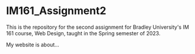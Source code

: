 # IM161_Assignment2
This is the repository for the second assignment for Bradley University's IM 161 course, Web Design, taught in the Spring semester of 2023.

My website is about...
